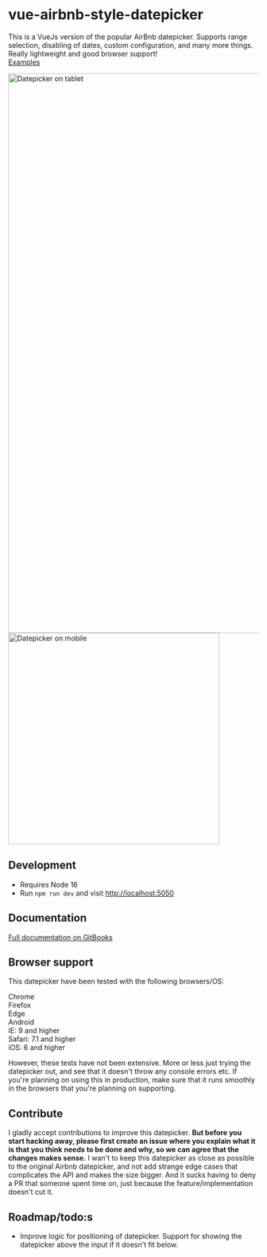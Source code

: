 # vue-airbnb-style-datepicker

This is a VueJs version of the popular AirBnb datepicker. Supports range selection, disabling of dates, custom configuration, and many more things. Really lightweight and good browser support!<br>
[Examples](https://mikaeledebro.gitbooks.io/vue-airbnb-style-datepicker/examples.html)

<img src="https://raw.githubusercontent.com/MikaelEdebro/vue-airbnb-style-datepicker/master/docs/images/datepicker-tablet.gif" width="1124" alt="Datepicker on tablet">
<img src="https://raw.githubusercontent.com/MikaelEdebro/vue-airbnb-style-datepicker/master/docs/images/datepicker-mobile.gif" width="425" alt="Datepicker on mobile">

## Development
- Requires Node 16
- Run `npm run dev` and visit [http://localhost:5050]()

## Documentation
[Full documentation on GitBooks](https://mikaeledebro.gitbooks.io/vue-airbnb-style-datepicker/)

## Browser support
This datepicker have been tested with the following browsers/OS:

Chrome<br>
Firefox<br>
Edge<br>
Android<br>
IE: 9 and higher<br>
Safari: 7.1 and higher<br>
iOS: 6 and higher

However, these tests have not been extensive. More or less just trying the datepicker out, and see that it doesn't throw any console errors etc. If you're planning on using this in production, make sure that it runs smoothly in the browsers that you're planning on supporting.

## Contribute
I gladly accept contributions to improve this datepicker. **But before you start hacking away, please first create an issue where you explain what it is that you think needs to be done and why, so we can agree that the changes makes sense.** I wan't to keep this datepicker as close as possible to the original Airbnb datepicker, and not add strange edge cases that complicates the API and makes the size bigger. And it sucks having to deny a PR that someone spent time on, just because the feature/implementation doesn't cut it.

## Roadmap/todo:s
- Improve logic for positioning of datepicker. Support for showing the datepicker above the input if it doesn't fit below.
